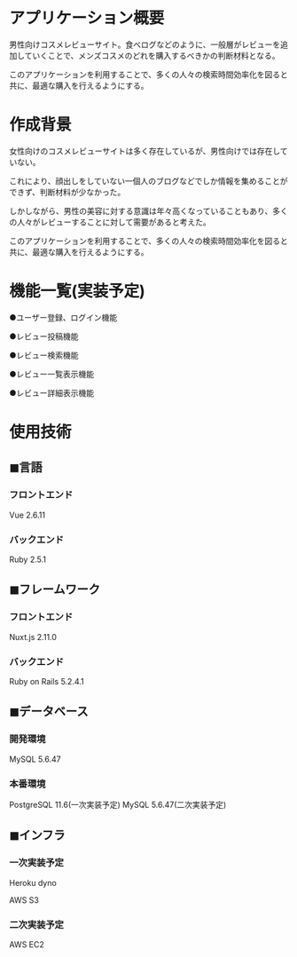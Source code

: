 # アプリケーション概要
男性向けコスメレビューサイト。食べログなどのように、一般層がレビューを追加していくことで、メンズコスメのどれを購入するべきかの判断材料となる。

このアプリケーションを利用することで、多くの人々の検索時間効率化を図ると共に、最適な購入を行えるようにする。

# 作成背景
女性向けのコスメレビューサイトは多く存在しているが、男性向けでは存在していない。

これにより、顔出しをしていない一個人のブログなどでしか情報を集めることができず、判断材料が少なかった。

しかしながら、男性の美容に対する意識は年々高くなっていることもあり、多くの人々がレビューすることに対して需要があると考えた。

このアプリケーションを利用することで、多くの人々の検索時間効率化を図ると共に、最適な購入を行えるようにする。

# 機能一覧(実装予定)
●ユーザー登録、ログイン機能

●レビュー投稿機能

●レビュー検索機能

●レビュー一覧表示機能

●レビュー詳細表示機能

# 使用技術
## ◼︎言語
### フロントエンド
Vue 2.6.11
### バックエンド
Ruby 2.5.1
## ◼︎フレームワーク
### フロントエンド
Nuxt.js 2.11.0
### バックエンド
Ruby on Rails 5.2.4.1
## ◼︎データベース
### 開発環境
MySQL 5.6.47
### 本番環境
PostgreSQL 11.6(一次実装予定)
MySQL 5.6.47(二次実装予定)
## ◼︎インフラ
### 一次実装予定
Heroku dyno

AWS S3
### 二次実装予定
AWS EC2